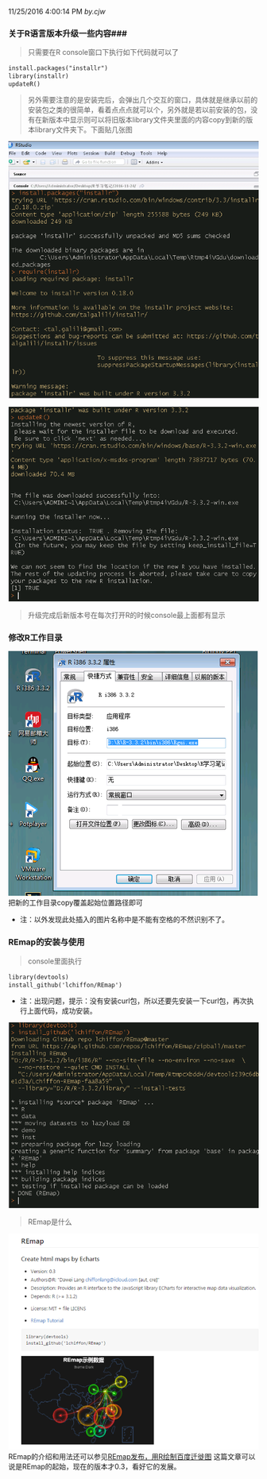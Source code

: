 11/25/2016 4:00:14 PM    *by.cjw*
### 关于R语言版本升级一些内容###
>只需要在R console窗口下执行如下代码就可以了

	install.packages("installr")
	library(installr)
	updateR()

> 另外需要注意的是安装完后，会弹出几个交互的窗口，具体就是继承以前的安装包之类的很简单，看着点点点就可以个，另外就是若以前安装的包，没有在新版本中显示则可以将旧版本library文件夹里面的内容copy到新的版本library文件夹下。下面贴几张图

![R updata](/md_pics/update.png)	

![R升级](/md_pics/sp20161125_155955.png)

> 升级完成后新版本号在每次打开R的时候console最上面都有显示

### 修改R工作目录 ###
![changewd](/md_pics/changewd.png)
把新的工作目录copy覆盖起始位置路径即可		

- 注：以外发现此处插入的图片名称中是不能有空格的不然识别不了。

### REmap的安装与使用 ###
> console里面执行

	library(devtools)
	install_github('lchiffon/REmap')



- 注：出现问题，提示：没有安装curl包，所以还要先安装一下curl包，再次执行上面代码，成功安装。

![remap](/md_pics/remap.png)

> REmap是什么

![REmapwhat](/md_pics/remapwhat.png)
REmap的介绍和用法还可以参见[REmap发布，用R绘制百度迁徙图](http://www.xueqing.tv/cms/article/view/id/10)
这篇文章可以说是REmap的起始，现在的版本才0.3，看好它的发展。